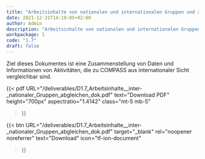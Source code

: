 ```yaml
---
title: "Arbeitsinhalte von nationalen und internationalen Gruppen und abgleichen und dokumentieren (German)"
date: 2021-12-31T14:19:05+02:00
author: Admin
description: "Arbeitsinhalte von nationalen und internationalen Gruppen und abgleichen und dokumentieren"
workpackage: 1
code: "1.7"
draft: false
---
```


Ziel dieses Dokumentes ist eine Zusammenstellung von Daten und Informationen von Aktivitäten, die zu COMPASS aus internationaler Sicht vergleichbar sind.


{{< pdf
    URL="/deliverables/D1.7_Arbeitsinhalte__inter-_nationaler_Gruppen_abgleichen_dok.pdf"
    text="Download PDF"
    height="700px"
    aspectratio="1.4142"
    class="mt-5 mb-5"
>}}


{{< btn
    URL="/deliverables/D1.7_Arbeitsinhalte__inter-_nationaler_Gruppen_abgleichen_dok.pdf"
    target="_blank"
    rel="noopener noreferrer"
    text="Download"
    icon="tf-ion-document"
>}}
